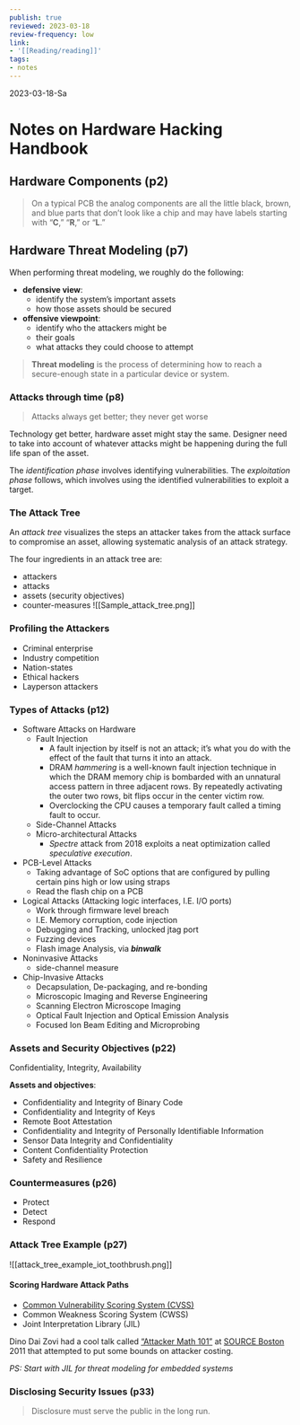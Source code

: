 ```yaml
---
publish: true
reviewed: 2023-03-18
review-frequency: low
link:
- '[[Reading/reading]]'
tags:
- notes
---
```

2023-03-18-Sa

# Notes on Hardware Hacking Handbook

## Hardware Components (p2)
> On a typical PCB the analog components are all the little black, brown, and blue parts that don’t look like a chip and may have labels starting with “**C**,” “**R**,” or “**L**.”

## Hardware Threat Modeling (p7)
When performing threat modeling, we roughly do the following:
- **defensive view**:
    - identify the system’s important assets
    - how those assets should be secured
- **offensive viewpoint**:
    - identify who the attackers might be
    - their goals
    -  what attacks they could choose to attempt

> **Threat modeling** is the process of determining how to reach a secure-enough state in a particular device or system.

### Attacks through time (p8)
> Attacks always get better; they never get worse

Technology get better, hardware asset might stay the same. Designer need to take into account of whatever attacks might be happening during the full life span of the asset.

The *identification phase* involves identifying vulnerabilities. The *exploitation phase* follows, which involves using the identified vulnerabilities to exploit a target.

### The Attack Tree
An *attack tree* visualizes the steps an attacker takes from the attack surface to compromise an asset, allowing systematic analysis of an attack strategy.

The four ingredients in an attack tree are:
- attackers
- attacks
- assets (security objectives)
- counter-measures
![[Sample_attack_tree.png]]

### Profiling the Attackers
- Criminal enterprise
- Industry competition
- Nation-states
- Ethical hackers
- Layperson attackers

### Types of Attacks (p12)
- Software Attacks on Hardware
    - Fault Injection
        - A fault injection by itself is not an attack; it’s what you do with the effect of the fault that turns it into an attack.
        - DRAM *hammering* is a well-known fault injection technique in which   the DRAM memory chip is bombarded with an unnatural access pattern   in three adjacent rows. By repeatedly activating the outer two rows, bit flips occur in the center victim row.
        - Overclocking the CPU causes a temporary fault called a timing fault to occur.
    - Side-Channel Attacks
    - Micro-architectural Attacks
        - *Spectre* attack from 2018 exploits a neat optimization called *speculative execution*.
- PCB-Level Attacks
    - Taking advantage of SoC options that are configured by pulling certain pins high or low using straps
    - Read the flash chip on a PCB
- Logical Attacks (Attacking logic interfaces, I.E. I/O ports)
    - Work through firmware level breach
    - I.E. Memory corruption, code injection
    - Debugging and Tracking, unlocked jtag port
    - Fuzzing devices
    - Flash image Analysis, via ***binwalk***
- Noninvasive Attacks
    - side-channel measure
- Chip-Invasive Attacks
    - Decapsulation, De-packaging, and re-bonding
    - Microscopic Imaging and Reverse Engineering
    - Scanning Electron Microscope Imaging
    - Optical Fault Injection and Optical Emission Analysis
    - Focused Ion Beam Editing and Microprobing

### Assets and Security Objectives (p22)
Confidentiality, Integrity, Availability

**Assets and objectives**:
- Confidentiality and Integrity of Binary Code
- Confidentiality and Integrity of Keys
- Remote Boot Attestation
- Confidentiality and Integrity of Personally Identifiable Information
- Sensor Data Integrity and Confidentiality
- Content Confidentiality Protection
- Safety and Resilience

### Countermeasures (p26)
- Protect
- Detect
- Respond

### Attack Tree Example (p27)
![[attack_tree_example_iot_toothbrush.png]]
#### Scoring Hardware Attack Paths
- [Common Vulnerability Scoring System (CVSS)](https://www.first.org/cvss/calculator/3.1)
- Common Weakness Scoring System (CWSS)
- Joint Interpretation Library (JIL)

Dino Dai Zovi had a cool talk called [“Attacker Math 101”](https://trailofbits.files.wordpress.com/2011/08/attacker-math.pdf) at [SOURCE Boston](https://techchannel.att.com/play-video.cfm/2011/7/14/Conference-TV-SOURCE-Boston:-Attacker-Math-101) 2011 that attempted to put some bounds on attacker costing.

*PS: Start with JIL for threat modeling for embedded systems*

### Disclosing Security Issues (p33)
> Disclosure must serve the public in the long run.

